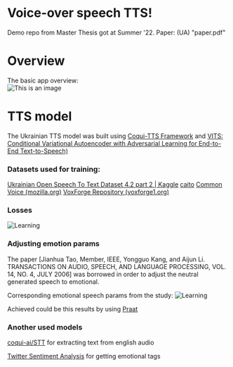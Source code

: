 # Voice-over speech TTS!

Demo repo from Master Thesis got at Summer '22.
 Paper: (UA) "paper.pdf"  


# Overview

The basic app overview:    
![This is an image](https://github.com/gopnikada/tts_django2/blob/master/schemeEng.png?raw=true)
# TTS model

The Ukrainian  TTS model was built using  [Coqui-TTS Framework](https://github.com/coqui-ai/TTS) and  [VITS: Conditional Variational Autoencoder with Adversarial Learning for End-to-End Text-to-Speech)](https://github.com/jaywalnut310/vits)




### Datasets used for training: 
[Ukrainian Open Speech To Text Dataset 4.2 part 2 | Kaggle](https://www.kaggle.com/datasets/aikhmelnytskyy/ukrainian-open-speech-to-text-dataset-42-part-2/code)
[caito](https://www.caito.de/data/Training/stt_tts/uk_UK.tgz)
[Common Voice (mozilla.org)](https://commonvoice.mozilla.org/uk/datasets)
[VoxForge Repository (voxforge1.org)](http://www.repository.voxforge1.org/downloads/uk/Trunk/)

### Losses
![Learning ](https://github.com/gopnikada/tts_django2/blob/master/learning.png?raw=true)



### Adjusting emotion params

The paper [Jianhua Tao, Member, IEEE, Yongguo Kang, and Aijun Li. TRANSACTIONS ON AUDIO, SPEECH, AND LANGUAGE PROCESSING, VOL. 14, NO. 4, JULY 2006] was borrowed in order to adjust the neutral generated speech to emotional.

Corresponding emotional speech params from the study:
![Learning ](https://github.com/gopnikada/tts_django2/blob/master/params.png?raw=true)

Achieved could be this results by using [Praat](https://www.fon.hum.uva.nl/praat/)

### Another used models
[coqui-ai/STT](https://github.com/coqui-ai/STT) for extracting text from english audio

[Twitter Sentiment Analysis](https://www.kaggle.com/code/paoloripamonti/twitter-sentiment-analysis) for getting emotional tags
